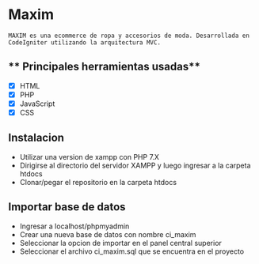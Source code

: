 # Maxim

    MAXIM es una ecommerce de ropa y accesorios de moda. Desarrollada en CodeIgniter utilizando la arquitectura MVC.

## ** Principales herramientas usadas**

- [x] HTML
- [x] PHP
- [x] JavaScript
- [x] CSS

## Instalacion
- Utilizar una version de xampp con PHP 7.X
- Dirigirse al directorio del servidor XAMPP y luego ingresar a la carpeta htdocs
- Clonar/pegar el repositorio en la carpeta htdocs

## Importar base de datos
- Ingresar a localhost/phpmyadmin
- Crear una nueva base de datos con nombre ci_maxim
- Seleccionar la opcion de importar en el panel central superior
- Seleccionar el archivo ci_maxim.sql que se encuentra en el proyecto